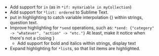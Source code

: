 * Add support for `in` (as in `*if: myVariable in myCollection`)
* Add support for `*list: ordered` to Sublime Text.
* put in highlighting to catch variable interpolation {} within strings, question text. 
* Improve highlighting for `*send` operations, such as: 
 `*send: {"category" -> "whatever", "action" -> "etc."}`
 At least, make it notice when there's not a closing }
  * Add support for bold and italics within strings, display text
 * Expand highlighting for `*list`s, so that list items are highlighted.
 